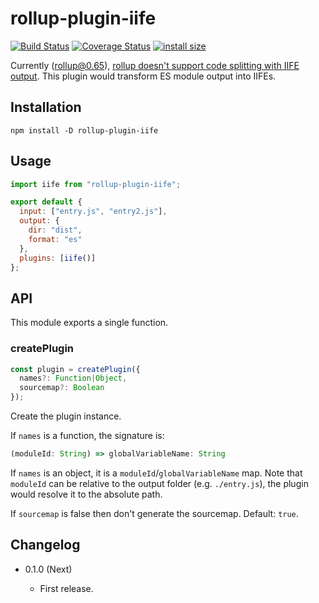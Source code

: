 rollup-plugin-iife
==================

[![Build Status](https://travis-ci.org/eight04/rollup-plugin-iife.svg?branch=master)](https://travis-ci.org/eight04/rollup-plugin-iife)
[![Coverage Status](https://coveralls.io/repos/github/eight04/rollup-plugin-iife/badge.svg?branch=master)](https://coveralls.io/github/eight04/rollup-plugin-iife?branch=master)
[![install size](https://packagephobia.now.sh/badge?p=rollup-plugin-iife)](https://packagephobia.now.sh/result?p=rollup-plugin-iife)

Currently (rollup@0.65), [rollup doesn't support code splitting with IIFE output](https://github.com/rollup/rollup/issues/2072). This plugin would transform ES module output into IIFEs.

Installation
------------

```
npm install -D rollup-plugin-iife
```

Usage
-----

```js
import iife from "rollup-plugin-iife";

export default {
  input: ["entry.js", "entry2.js"],
  output: {
    dir: "dist",
    format: "es"
  },
  plugins: [iife()]
};
```

API
----

This module exports a single function.

### createPlugin

```js
const plugin = createPlugin({
  names?: Function|Object,
  sourcemap?: Boolean
});
```

Create the plugin instance.

If `names` is a function, the signature is:

```js
(moduleId: String) => globalVariableName: String
```

If `names` is an object, it is a `moduleId`/`globalVariableName` map. Note that `moduleId` can be relative to the output folder (e.g. `./entry.js`), the plugin would resolve it to the absolute path.

If `sourcemap` is false then don't generate the sourcemap. Default: `true`.

Changelog
---------

* 0.1.0 (Next)

  - First release.
